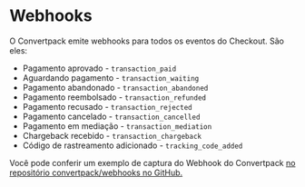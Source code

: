 # Webhooks

O Convertpack emite webhooks para todos os eventos do Checkout. São eles:

- Pagamento aprovado - `transaction_paid`
- Aguardando pagamento - `transaction_waiting`
- Pagamento abandonado - `transaction_abandoned`
- Pagamento reembolsado - `transaction_refunded`
- Pagamento recusado - `transaction_rejected`
- Pagamento cancelado - `transaction_cancelled`
- Pagamento em mediação - `transaction_mediation`
- Chargeback recebido - `transaction_chargeback`
- Código de rastreamento adicionado - `tracking_code_added`

Você pode conferir um exemplo de captura do Webhook do Convertpack [no repositório convertpack/webhooks no GitHub.](https://github.com/convertpack/webhooks/blob/master/php/checkout.php)
